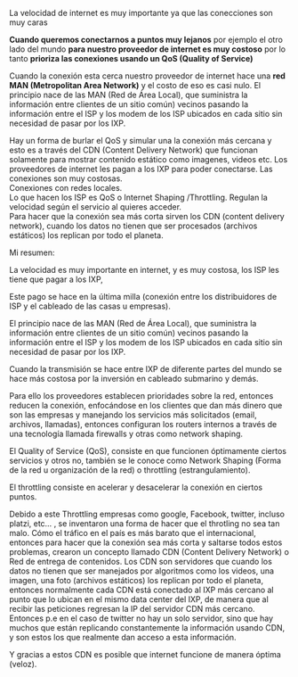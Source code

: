 ﻿La velocidad de internet es muy importante ya que las conecciones son muy caras

**Cuando queremos conectarnos a puntos muy lejanos**  por ejemplo el otro lado del mundo  **para nuestro proveedor de internet es muy costoso**  por lo tanto  **prioriza las conexiones usando un QoS (Quality of Service)**

Cuando la conexión esta cerca nuestro proveedor de internet hace una  **red MAN (Metropolitan Area Network)**  y el costo de eso es casi nulo.
El principio nace de las MAN (Red de Área Local), que suministra la información entre clientes de un sitio común) vecinos pasando la información entre el ISP y los modem de los ISP ubicados en cada sitio sin necesidad de pasar por los IXP.

Hay un forma de burlar el QoS y simular una la conexión más cercana y esto es a través del CDN (Content Delivery Network) que funcionan solamente para mostrar contenido estático como imagenes, videos etc.
Los proveedores de internet les pagan a los IXP para poder conectarse. Las conexiones son muy costosas.  
Conexiones con redes locales.  
Lo que hacen los ISP es QoS o Internet Shaping /Throttling. Regulan la velocidad según el servicio al quieres acceder.  
Para hacer que la conexión sea más corta sirven los CDN (content delivery network), cuando los datos no tienen que ser procesados (archivos estáticos) los replican por todo el planeta.

Mi resumen:

La velocidad es muy importante en internet, y es muy costosa, los ISP les tiene que pagar a los IXP,

Este pago se hace en la última milla (conexión entre los distribuidores de ISP y el cableado de las casas u empresas).

El principio nace de las MAN (Red de Área Local), que suministra la información entre clientes de un sitio común) vecinos pasando la información entre el ISP y los modem de los ISP ubicados en cada sitio sin necesidad de pasar por los IXP.

Cuando la transmisión se hace entre IXP de diferente partes del mundo se hace más costosa por la inversión en cableado submarino y demás.

Para ello los proveedores establecen prioridades sobre la red, entonces reducen la conexión, enfocándose en los clientes que dan más dinero que son las empresas y manejando los servicios más solicitados (email, archivos, llamadas), entonces configuran los routers internos a través de una tecnología llamada firewalls y otras como network shaping.

El Quality of Service (QoS), consiste en que funcionen óptimamente ciertos servicios y otros no, también se le conoce como Network Shaping (Forma de la red u organización de la red) o throttling (estrangulamiento).

El throttling consiste en acelerar y desacelerar la conexión en ciertos puntos.

Debido a este Throttling empresas como google, Facebook, twitter, incluso platzi, etc… , se inventaron una forma de hacer que el throtling no sea tan malo. Cómo el tráfico en el país es más barato que el internacional, entonces para hacer que la conexión sea más corta y saltarse todos estos problemas, crearon un concepto llamado CDN (Content Delivery Network) o Red de entrega de contenidos. Los CDN son servidores que cuando los datos no tienen que ser manejados por algoritmos como los videos, una imagen, una foto (archivos estáticos) los replican por todo el planeta, entonces normalmente cada CDN está conectado al IXP más cercano al punto que lo ubican en el mismo data center del IXP, de manera que al recibir las peticiones regresan la IP del servidor CDN más cercano. Entonces p.e en el caso de twitter no hay un solo servidor, sino que hay muchos que están replicando constantemente la información usando CDN, y son estos los que realmente dan acceso a esta información.

Y gracias a estos CDN es posible que internet funcione de manera óptima (veloz).
